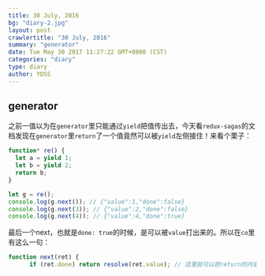 ```yaml
---
title: 30 July, 2016
bg: "diary-2.jpg"
layout: post
crawlertitle: "30 July, 2016"
summary: "generator"
date: Tue May 30 2017 11:27:22 GMT+0800 (CST)
categories: "diary"
type: diary
author: YDSS
---
```


## generator

之前一值以为在`generator`里只能通过`yield`把值传出去，今天看`redux-sagas`的文档发现在`generator`里`return`了一个值竟然可以被`yield`左侧接住！来看个栗子：

```js
function* re() {
  let a = yield 1;
  let b = yield 2;
  return b;
}

let g = re();
console.log(g.next()); // {"value":1,"done":false}
console.log(g.next(3)); // {"value":2,"done":false}
console.log(g.next(4)); // {"value":4,"done":true}
```

最后一个next，也就是`done: true`的时候，是可以被`value`打出来的。所以在`co`里有这么一句：

```js
function next(ret) {
      if (ret.done) return resolve(ret.value); // 这里就可以把return的内容返回给`yield`的左侧
```
